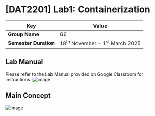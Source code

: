 # [DAT2201] Lab1: Containerization

| **Key**                                                               | Value                                                                                                                                                                              |
|---------------|---------------------------------------------------------|
| **Group Name**                                                               | G6|
| **Semester Duration**                                                 | 18<sup>th</sup> November - 1<sup>st</sup> March 2025                                                                                                                       |

## Lab Manual

Please refer to the Lab Manual provided on Google Classroom for instructions.
![image](https://github.com/user-attachments/assets/a9b38597-d0f2-4ace-8c29-63e874707a05)

## Main Concept

![image](https://github.com/user-attachments/assets/5c2c6b68-23d4-449f-8295-7e155f9e93d5)
